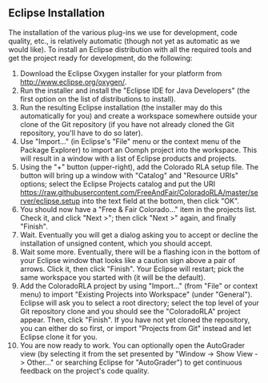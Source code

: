 Eclipse Installation
--------------------

The installation of the various plug-ins we use for development,
code quality, etc., is relatively automatic (though not yet as automatic as
we would like). To install an Eclipse distribution with all the required
tools and get the project ready for development, do the following:

  1. Download the Eclipse Oxygen installer for your platform from
  http://www.eclipse.org/oxygen/.
  2. Run the installer and install the "Eclipse IDE for Java Developers"
  (the first option on the list of distributions to install).
  3. Run the resulting Eclipse installation (the installer may do this
  automatically for you) and create a workspace somewhere outside your
  clone of the Git repository (if you have not already cloned the Git
  repository, you'll have to do so later).
  4. Use "Import..." (in Eclipse's "File" menu or the context menu of the Package 
  Explorer) to import an Oomph project into the workspace. This will result in a window 
  with a list of Eclipse products and projects.
  5. Using the "+" button (upper-right), add the Colorado RLA setup file.
  The button will bring up a window with "Catalog" and "Resource URIs"
  options; select the Eclipse Projects catalog and put the URI
  https://raw.githubusercontent.com/FreeAndFair/ColoradoRLA/master/server/eclipse.setup
  into the text field at the bottom, then click "OK".
  6. You should now have a "Free & Fair Colorado..." item in the projects
  list. Check it, and click "Next >"; then click "Next >" again, and
  finally "Finish".
  7. Wait. Eventually you will get a dialog asking you to accept or
  decline the installation of unsigned content, which you should accept.
  8. Wait some more. Eventually, there will be a flashing icon in the
  bottom of your Eclipse window that looks like a caution sign above a
  pair of arrows. Click it, then click "Finish". Your Eclipse will restart;
  pick the same workspace you started with (it will be the default).
  10. Add the ColoradoRLA project by using "Import..." (from "File" or context menu)
  to import "Existing Projects into Workspace" (under "General"). Eclipse will ask you
  to select a root directory; select the top level of your Git repository clone and
  you should see the "ColoradoRLA" project appear. Then, click "Finish". If you have
  not yet cloned the repository, you can either do so first, or import "Projects from 
  Git" instead and let Eclipse clone it for you. 
  11. You are now ready to work. You can optionally open the AutoGrader
  view (by selecting it from the set presented by "Window -> Show View ->
  Other..." or searching Eclipse for "AutoGrader") to get continuous feedback on the 
  project's code quality.
